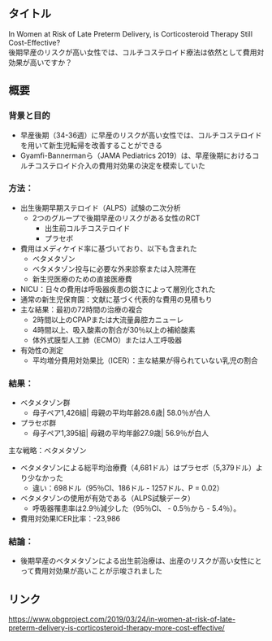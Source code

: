 ## タイトル
In Women at Risk of Late Preterm Delivery, is Corticosteroid Therapy Still Cost-Effective?  
後期早産のリスクが高い女性では、コルチコステロイド療法は依然として費用対効果が高いですか？

## 概要
### 背景と目的
* 早産後期（34-36週）に早産のリスクが高い女性では、コルチコステロイドを用いて新生児転帰を改善することができる
* Gyamfi-Bannermanら（JAMA Pediatrics 2019）は、早産後期におけるコルチコステロイド介入の費用対効果の決定を模索していた

### 方法：
* 出生後期早期ステロイド（ALPS）試験の二次分析
  * 2つのグループで後期早産のリスクがある女性のRCT
    * 出生前コルチコステロイド
    * プラセボ
* 費用はメディケイド率に基づいており、以下も含まれた
  * ベタメタゾン
  * ベタメタゾン投与に必要な外来診察または入院滞在
  * 新生児医療のための直接医療費
* NICU：日々の費用は呼吸器疾患の鋭さによって層別化された
* 通常の新生児保育園：文献に基づく代表的な費用の見積もり
* 主な結果：最初の72時間の治療の複合
  * 2時間以上のCPAPまたは大流量鼻腔カニューレ
  * 4時間以上、吸入酸素の割合が30％以上の補給酸素
  * 体外式膜型人工肺（ECMO）または人工呼吸器
* 有効性の測定
  * 平均増分費用対効果比（ICER）：主な結果が得られていない乳児の割合

### 結果：
* ベタメタゾン群
  * 母子ペア1,426組| 母親の平均年齢28.6歳| 58.0％が白人
* プラセボ群
  * 母子ペア1,395組| 母親の平均年齢27.9歳| 56.9％が白人

主な戦略：ベタメタゾン
* ベタメタゾンによる総平均治療費（4,681ドル）はプラセボ（5,379ドル）より少なかった
  * 違い：698ドル（95％CI、186ドル - 1257ドル、P = 0.02）
* ベタメタゾンの使用が有効である（ALPS試験データ）
  * 呼吸器罹患率は2.9％減少した（95％CI、 - 0.5％から - 5.4％）。
* 費用対効果ICER比率：-23,986

### 結論：
* 後期早産のベタメタゾンによる出生前治療は、出産のリスクが高い女性にとって費用対効果が高いことが示唆されました

## リンク
https://www.obgproject.com/2019/03/24/in-women-at-risk-of-late-preterm-delivery-is-corticosteroid-therapy-more-cost-effective/
